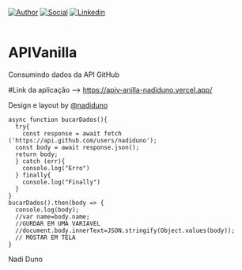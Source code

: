 [![Author](https://img.shields.io/badge/Dev-Nadi%20Duno-blueviolet%20)](https://portfolio-nadi.vercel.app/)
[![Social](https://img.shields.io/twitter/follow/nadiduno?label=%40nadiduno&style=social)](https://twitter.com/nadiduno)
[![Linkedin](https://img.shields.io/badge/in-Nadi%20Duno-blue)](https://www.linkedin.com/in/nadiduno/)
<br />
<br />

# APIVanilla
Consumindo dados da API GitHub 


#Link da aplicação --> https://apiv-anilla-nadiduno.vercel.app/


Design e layout by 
[@nadiduno](https://www.instagram.com/nadiduno.csv/)

```
async function bucarDados(){
  try{
    const response = await fetch ('https://api.github.com/users/nadiduno');
  const body = await response.json();
  return body;
  } catch (err){
    console.log("Erro")
  } finally{
    console.log("Finally")
  }
}
bucarDados().then(body => {
  console.log(body); 
  //var name=body.name;
  //GURDAR EM UMA VARIAVEL
  //document.body.innerText=JSON.stringify(Object.values(body));
  // MOSTAR EM TELA
}
```
Nadi Duno

